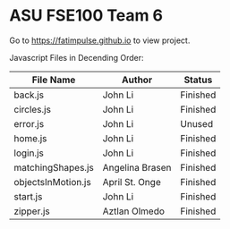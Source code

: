 ASU FSE100 Team 6
====================

Go to https://fatimpulse.github.io to view project.

Javascript Files in Decending Order: 

File Name | Author | Status
----------|--------|--------
back.js | John Li | Finished
circles.js | John Li | Finished
error.js | John Li | Unused
home.js | John Li | Finished
login.js | John Li | Finished
matchingShapes.js | Angelina Brasen | Finished
objectsInMotion.js | April St. Onge | Finished
start.js | John Li | Finished
zipper.js | Aztlan Olmedo | Finished
